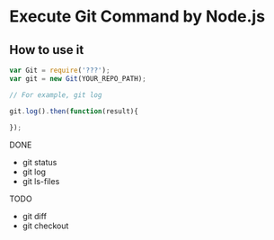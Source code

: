 # Execute Git Command by Node.js

## How to use it

```js
var Git = require('???');
var git = new Git(YOUR_REPO_PATH);

// For example, git log

git.log().then(function(result){
  
});

```

DONE

* git status
* git log
* git ls-files

TODO

* git diff
* git checkout

